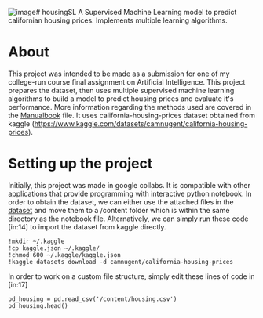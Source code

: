 ![image](https://github.com/GrenArisaka/housingSL/assets/58541475/b1e0a253-08c2-471e-b4b0-289634e6c0b6)# housingSL
A Supervised Machine Learning model to predict californian housing prices. Implements multiple learning algorithms.
# About
This project was intended to be made as a submission for one of my college-run course final assignment on Artificial Intelligence. This project prepares the dataset, then uses multiple supervised machine learning algorithms to build a model to predict housing prices and evaluate it's performance. More information regarding the methods used are covered in the [Manualbook](Manualbook_edit.pdf) file. It uses california-housing-prices dataset obtained from kaggle (https://www.kaggle.com/datasets/camnugent/california-housing-prices). 
# Setting up the project
Initially, this project was made in google collabs. It is compatible with other applications that provide programming with interactive python notebook. In order to obtain the dataset, we can either use the attached files in the [dataset](dataset) and move them to a /content folder which is within the same directory as the notebook file. Alternatively, we can simply run these code [in:14] to import the dataset from kaggle directly.
```
!mkdir ~/.kaggle
!cp kaggle.json ~/.kaggle/
!chmod 600 ~/.kaggle/kaggle.json
!kaggle datasets download -d camnugent/california-housing-prices
```
In order to work on a custom file structure, simply edit these lines of code in [in:17]
```
pd_housing = pd.read_csv('/content/housing.csv')
pd_housing.head()
```
